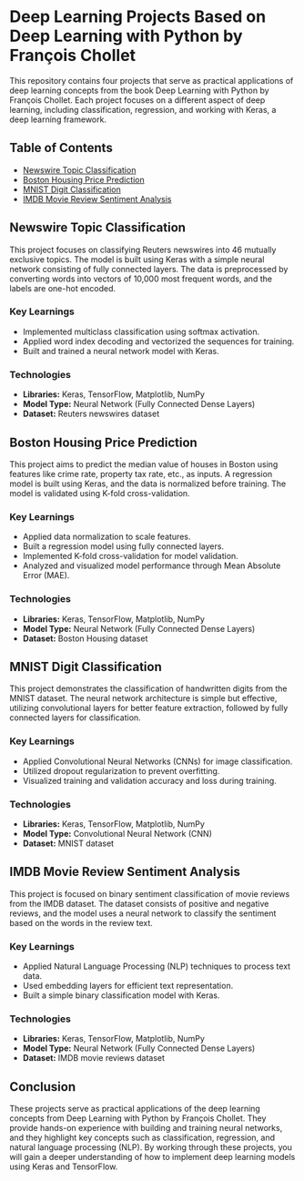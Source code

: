 # Deep Learning Projects Based on Deep Learning with Python by François Chollet

This repository contains four projects that serve as practical applications of deep learning concepts from the book Deep Learning with Python by François Chollet. Each project focuses on a different aspect of deep learning, including classification, regression, and working with Keras, a deep learning framework.

## Table of Contents
- [Newswire Topic Classification](newswire_topic_classification.py)
- [Boston Housing Price Prediction](boston_housing_house_price_prediction.py)
- [MNIST Digit Classification](mnist_digit_classification.py)
- [IMDB Movie Review Sentiment Analysis](imdb_sentiment_analysis.py)

## Newswire Topic Classification
This project focuses on classifying Reuters newswires into 46 mutually exclusive topics. The model is built using Keras with a simple neural network consisting of fully connected layers. The data is preprocessed by converting words into vectors of 10,000 most frequent words, and the labels are one-hot encoded.

### Key Learnings
- Implemented multiclass classification using softmax activation.
- Applied word index decoding and vectorized the sequences for training.
- Built and trained a neural network model with Keras.

### Technologies
- **Libraries:** Keras, TensorFlow, Matplotlib, NumPy
- **Model Type:** Neural Network (Fully Connected Dense Layers)
- **Dataset:** Reuters newswires dataset

## Boston Housing Price Prediction
This project aims to predict the median value of houses in Boston using features like crime rate, property tax rate, etc., as inputs. A regression model is built using Keras, and the data is normalized before training. The model is validated using K-fold cross-validation.

### Key Learnings
- Applied data normalization to scale features.
- Built a regression model using fully connected layers.
- Implemented K-fold cross-validation for model validation.
- Analyzed and visualized model performance through Mean Absolute Error (MAE).

### Technologies
- **Libraries:** Keras, TensorFlow, Matplotlib, NumPy
- **Model Type:** Neural Network (Fully Connected Dense Layers)
- **Dataset:** Boston Housing dataset

## MNIST Digit Classification
This project demonstrates the classification of handwritten digits from the MNIST dataset. The neural network architecture is simple but effective, utilizing convolutional layers for better feature extraction, followed by fully connected layers for classification.

### Key Learnings
- Applied Convolutional Neural Networks (CNNs) for image classification.
- Utilized dropout regularization to prevent overfitting.
- Visualized training and validation accuracy and loss during training.

### Technologies
- **Libraries:** Keras, TensorFlow, Matplotlib, NumPy
- **Model Type:** Convolutional Neural Network (CNN)
- **Dataset:** MNIST dataset

## IMDB Movie Review Sentiment Analysis
This project is focused on binary sentiment classification of movie reviews from the IMDB dataset. The dataset consists of positive and negative reviews, and the model uses a neural network to classify the sentiment based on the words in the review text.

### Key Learnings
- Applied Natural Language Processing (NLP) techniques to process text data.
- Used embedding layers for efficient text representation.
- Built a simple binary classification model with Keras.

### Technologies
- **Libraries:** Keras, TensorFlow, Matplotlib, NumPy
- **Model Type:** Neural Network (Fully Connected Dense Layers)
- **Dataset:** IMDB movie reviews dataset

## Conclusion
These projects serve as practical applications of the deep learning concepts from Deep Learning with Python by François Chollet. They provide hands-on experience with building and training neural networks, and they highlight key concepts such as classification, regression, and natural language processing (NLP). By working through these projects, you will gain a deeper understanding of how to implement deep learning models using Keras and TensorFlow.
